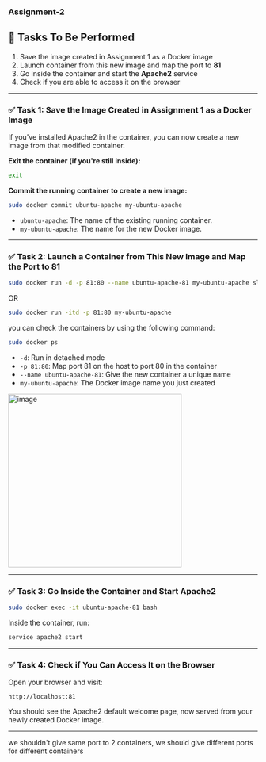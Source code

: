 ### Assignment-2
## 🧪 Tasks To Be Performed

1. Save the image created in Assignment 1 as a Docker image  
2. Launch container from this new image and map the port to **81**  
3. Go inside the container and start the **Apache2** service  
4. Check if you are able to access it on the browser  

---

### ✅ Task 1: Save the Image Created in Assignment 1 as a Docker Image

If you've installed Apache2 in the container, you can now create a new image from that modified container.

**Exit the container (if you're still inside):**

```bash
exit
```

**Commit the running container to create a new image:**

```bash
sudo docker commit ubuntu-apache my-ubuntu-apache
```

- `ubuntu-apache`: The name of the existing running container.  
- `my-ubuntu-apache`: The name for the new Docker image.

---

### ✅ Task 2: Launch a Container from This New Image and Map the Port to 81

```bash
sudo docker run -d -p 81:80 --name ubuntu-apache-81 my-ubuntu-apache sleep infinity
```
OR 
```bash
sudo docker run -itd -p 81:80 my-ubuntu-apache
```
you can check the containers by using the following command:

```bash
sudo docker ps
```

- `-d`: Run in detached mode  
- `-p 81:80`: Map port 81 on the host to port 80 in the container  
- `--name ubuntu-apache-81`: Give the new container a unique name  
- `my-ubuntu-apache`: The Docker image name you just created

<img width="350" alt="image" src="https://github.com/user-attachments/assets/28c78580-fed4-493b-91ab-e1a9e1ad29fa" />


---

### ✅ Task 3: Go Inside the Container and Start Apache2

```bash
sudo docker exec -it ubuntu-apache-81 bash
```

Inside the container, run:

```bash
service apache2 start
```

---

### ✅ Task 4: Check if You Can Access It on the Browser

Open your browser and visit:

```
http://localhost:81
```

You should see the Apache2 default welcome page, now served from your newly created Docker image.

---

we shouldn't give same port to 2 containers, we should give different ports for different containers
